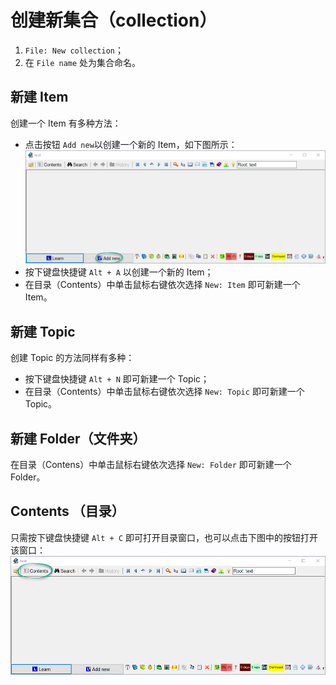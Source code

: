 # 创建新集合（collection）
1. `File: New collection`；
2. 在 `File name` 处为集合命名。

## 新建 Item
创建一个 Item 有多种方法：
- 点击按钮 `Add new`以创建一个新的 Item，如下图所示：
![Add new by click button](../img/add_new.jpg)
- 按下键盘快捷键 `Alt + A` 以创建一个新的 Item；
- 在目录（Contents）中单击鼠标右键依次选择 `New: Item` 即可新建一个 Item。

## 新建 Topic
创建 Topic 的方法同样有多种：
- 按下键盘快捷键 `Alt + N` 即可新建一个 Topic；
- 在目录（Contents）中单击鼠标右键依次选择 `New: Topic` 即可新建一个 Topic。

## 新建 Folder（文件夹）
在目录（Contens）中单击鼠标右键依次选择 `New: Folder` 即可新建一个 Folder。

## Contents （目录）
只需按下键盘快捷键 `Alt + C` 即可打开目录窗口，也可以点击下图中的按钮打开该窗口：
![contentswindow](../img/contents_window.jpg)
